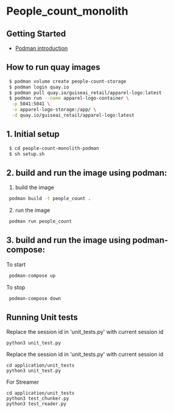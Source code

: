 # People_count_monolith 

## Getting Started
- [Podman introduction](https://docs.google.com/document/d/1xCdkYFhxJZ0CFcx8qAWM4bllG80WI3mCfBJfB-kdIKI/edit?usp=sharing)

## How to run quay images

```sh
 $ podman volume create people-count-storage
 $ podman login quay.io
 $ podman pull quay.io/guiseai_retail/apparel-logo:latest
 $ podman run --name apparel-logo-container \
  -p 5041:5041 \
  -v apparel-logo-storage:/app/ \
  -d quay.io/guiseai_retail/apparel-logo:latest
```

## 1. Initial setup

```sh
 $ cd people-count-monolith-podman
 $ sh setup.sh
```

## 2. build and run the image using podman:
1. build the image
```sh
 podman build -t people_count .
```

2. run the image
```sh
 podman run people_count
```

## 3. build and run the image using podman-compose:

To start
```sh
 podman-compose up
```

To stop
```sh
 podman-compose down
```

## Running Unit tests

Replace the session id in 'unit_tests.py' with current session id
```
python3 unit_test.py
```

Replace the session id in 'unit_tests.py' with current session id
```
cd application/unit_tests
python3 unit_test.py
```

For Streamer 
```
cd application/unit_tests
python3 test_chunker.py
python3 test_reader.py
```
